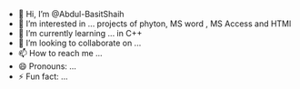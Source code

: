 - 👋 Hi, I’m @Abdul-BasitShaih
- 👀 I’m interested in ... projects of phyton, MS word , MS Access and HTMl
- 🌱 I’m currently learning ... in C++
- 💞️ I’m looking to collaborate on ...
- 📫 How to reach me ...
- 😄 Pronouns: ...
- ⚡ Fun fact: ...

<!---
Abdul-BasitShaih/Abdul-BasitShaih is a ✨ special ✨ repository because its `README.md` (this file) appears on your GitHub profile.
You can click the Preview link to take a look at your changes.
--->
